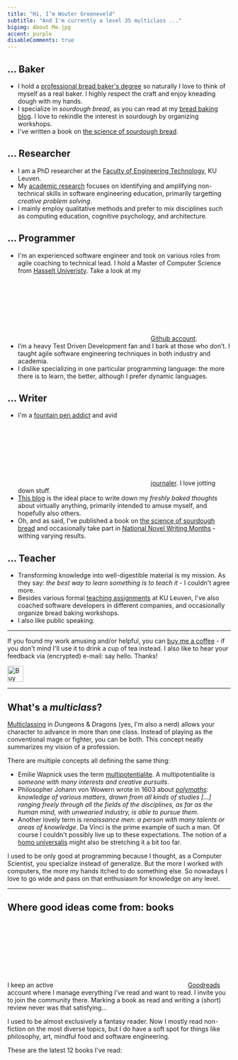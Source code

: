 ```yaml
---
title: "Hi, I’m Wouter Groeneveld"
subtitle: "And I'm currently a level 35 multiclass ..."
bigimg: About Me.jpg
accent: purple
disableComments: true
---
```


## ... Baker

* I hold a [professional bread baker's degree](/post/learning-to-become-a-baker/) so naturally I love to think of myself as a real baker. I highly respect the craft and enjoy kneading dough with my hands.
* I specialize in _sourdough bread_, as you can read at my [bread baking blog](https://redzuurdesem.be). I love to rekindle the interest in sourdough by organizing workshops. 
* I've written a book on [the science of sourdough bread](https://redzuurdesem.be/het-boek).

## ... Researcher

* I am a PhD researcher at the [Faculty of Engineering Technology](https://iiw.kuleuven.be/english), KU Leuven. 
* My [academic research](/research) focuses on identifying and amplifying non-technical skills in software engineering education, primarily targetting _creative problem solving_.
* I mainly employ qualitative methods and prefer to mix disciplines such as computing education, cognitive psychology, and architecture.

## ... Programmer

- I'm an experienced software engineer and took on various roles from agile coaching to technical lead. I hold a Master of Computer Science from [Hasselt Univeristy](https://www.uhasselt.be/edm). Take a look at my [<svg class='icon'><use xlink:href='#github'></use></svg>Github account](https://github.com/wgroeneveld).
- I’m a heavy Test Driven Development fan and I bark at those who don’t. I taught agile software engineering techniques in both industry and academia.
- I dislike specializing in one particular programming language: the more there is to learn, the better, although I prefer dynamic languages. 


## ... Writer

* I'm a [fountain pen addict](/post/fountain-pens-first-look/) and avid [<svg class='icon icon-text'><use xlink:href='#book'></use></svg>journaler](/post/journaling-in-practice/). I love jotting down stuff.
* [This blog](/post) is the ideal place to write down my _freshly baked thoughts_ about virtually anything, primarily intended to amuse myself, and hopefully also others.
* Oh, and as said, I've published a book on [the science of sourdough bread](https://redzuurdesem.be/het-boek) and occasionally take part in [National Novel Writing Months](https://nanowrimo.org) - withing varying results.

## ... Teacher

* Transforming knowledge into well-digestible material is my mission. As they say: _the best way to learn something is to teach it_ - I couldn't agree more.
* Besides various formal [teaching assignments](/teaching/) at KU Leuven, I've also coached software developers in different companies, and occasionally organize bread baking workshops.
* I also like public speaking.

---

If you found my work amusing and/or helpful, you can [buy me a coffee](https://ko-fi.com/woutergroeneveld) - if you don't mind I'll use it to drink a cup of tea instead. I also like to hear your feedback via (encrypted) e-mail: <a class="meel">say hello</a>. Thanks!

<a href='https://ko-fi.com/woutergroeneveld'>
    <img height='36' style='border:0px !important;height:36px;' src='/img/kofi.png' border='0' alt='Buy Me a Coffee' />
</a>

---

## What's a _multiclass_?

[Multiclassing](https://en.wikipedia.org/wiki/Character_class_(Dungeons_%26_Dragons)#Multiclassing) in Dungeons & Dragons (yes, I'm also a nerd) allows your character to advance in more than one class. Instead of playing as the conventional mage or fighter, you can be both. This concept neatly summarizes my vision of a profession.

There are multiple concepts all defining the same thing:

- Emilie Wapnick uses the term [multipotentialite](https://puttylike.com/terminology/). A multipotentialite is _someone with many interests and creative pursuits_.
- Philosopher Johann von Wowern wrote in 1603 about [_polymaths_](https://en.wikipedia.org/wiki/Polymath): _knowledge of various matters, drawn from all kinds of studies [...] ranging freely through all the fields of the disciplines, as far as the human mind, with unwearied industry, is able to pursue them_.
- Another lovely term is _renaissance men_: _a person with many talents or areas of knowledge_. Da Vinci is the prime example of such a man. Of course I couldn't possibly live up to these expectations. The notion of a [homo universalis](https://it.wikipedia.org/wiki/Uomo_universale) might also be stretching it a bit too far. 


I used to be only good at programming because I thought, as a Computer Scientist, you specialize instead of generalize. But the more I worked with computers, the more my hands itched to do something else. So nowadays I love to go wide and pass on that enthusiasm for knowledge on any level.

---

## Where good ideas come from: books

I keep an active <a href="https://www.goodreads.com/user/show/5451893-wouter" target="_blank"><svg class='icon'><use xlink:href='#goodreads'></use></svg>Goodreads</a> account where I manage everything I've read and want to read. I invite you to join the community there. Marking a book as read and writing a (short) review never was that satisfying... 

I used to be almost exclusively a fantasy reader. Now I mostly read non-fiction on the most diverse topics, but I do have a soft spot for things like philosophy, art, mindful food and software engineering. 

These are the latest 12 books I've read:

</main>
<div id="gr_grid_widget_1496758344" class="goodreadswidget">
</div>

<script src="/js/goodreads.js" type="text/javascript" charset="utf-8"></script>

<main>
<p style="clear: both;">&nbsp;</p>
